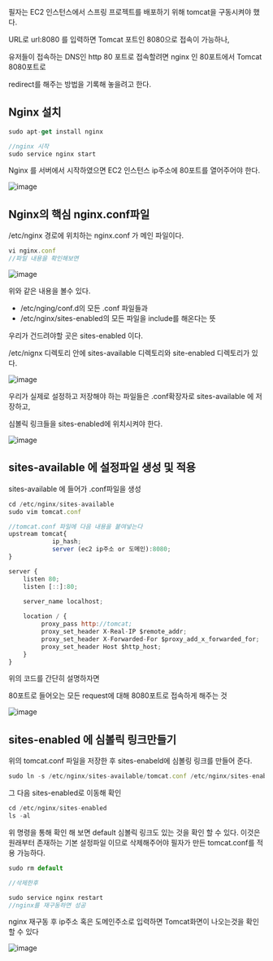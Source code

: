 필자는 EC2 인스턴스에서 스프링 프로젝트를 배포하기 위해 tomcat을 구동시켜야 했다.

URL로 url:8080 를 입력하면 Tomcat 포트인 8080으로 접속이 가능하나,

유저들이 접속하는 DNS인 http 80 포트로 접속할려면 nginx 인 80포트에서 Tomcat 8080포트로

redirect를 해주는 방법을 기록해 놓을려고 한다.

## Nginx 설치

```jsx
sudo apt-get install nginx
```

```jsx
//nginx 시작
sudo service nginx start
```

Nginx 를 서버에서 시작하였으면 EC2 인스턴스 ip주소에 80포트를 열어주어야 한다.

![image](https://user-images.githubusercontent.com/79154652/139858748-3b6d0175-0460-424d-805d-82b3cd6fabbd.png)

## Nginx의 핵심 nginx.conf파일

/etc/nginx 경로에 위치하는 nginx.conf 가 메인 파일이다.

```jsx
vi nginx.conf
//파일 내용을 확인해보면
```

![image](https://user-images.githubusercontent.com/79154652/139858792-ee2e2325-c0f5-4733-b387-81f249be945d.png)

위와 같은 내용을 볼수 있다.

- /etc/nging/conf.d의 모든 .conf 파일들과
- /etc/nginx/sites-enabled의 모든 파일을 include를 해온다는 뜻

우리가 건드려야할 곳은 sites-enabled 이다.

/etc/nignx 디렉토리 안에 sites-available 디렉토리와 site-enabled 디렉토리가 있다.

![image](https://user-images.githubusercontent.com/79154652/139858842-84aae496-2855-4930-a79d-1e58a76e0194.png)

우리가 실제로 설정하고 저장해야 하는 파일들은 .conf확장자로 sites-available 에 저장하고,

심볼릭 링크들을 sites-enabled에 위치시켜야 한다.

![image](https://user-images.githubusercontent.com/79154652/139858880-c7c103dd-e866-4bd6-af15-90a306ae8377.png)

## sites-available 에 설정파일 생성 및 적용

sites-available 에 들어가 .conf파일을 생성

```jsx
cd /etc/nginx/sites-available
sudo vim tomcat.conf
```

```jsx
//tomcat.conf 파일에 다음 내용을 붙여넣는다
upstream tomcat{
			ip_hash;
			server (ec2 ip주소 or 도메인):8080;
}

server {
    listen 80;
    listen [::]:80;

    server_name localhost;
 
    location / {
         proxy_pass http://tomcat;
         proxy_set_header X-Real-IP $remote_addr;
         proxy_set_header X-Forwarded-For $proxy_add_x_forwarded_for;
         proxy_set_header Host $http_host;
    }
}
```

위의 코드를 간단히 설명하자면

80포트로 들어오는 모든 request에 대해 8080포트로 접속하게 해주는 것

![image](https://user-images.githubusercontent.com/79154652/139859069-aab8c5cd-2b4f-4057-a0af-4a6feaa91e6f.png)

## sites-enabled 에 심볼릭 링크만들기

위의 tomcat.conf 파일을 저장한 후 sites-enabeld에 심볼링 링크를 만들어 준다.

```jsx
sudo ln -s /etc/nginx/sites-available/tomcat.conf /etc/nginx/sites-enabled
```

그 다음 sites-enabled로 이동해 확인

```jsx
cd /etc/nginx/sites-enabled
ls -al
```

위 명령을 통해 확인 해 보면 default 심볼릭 링크도 있는 것을 확인 할 수 있다. 이것은 원래부터 존재하는 기본 설정파일 이므로 삭제해주어야 필자가 만든 tomcat.conf를 적용 가능하다.

```jsx
sudo rm default

//삭제한후

sudo service nginx restart
//nginx를 재구동하면 성공
```

nginx 재구동 후 ip주소 혹은 도메인주소로 입력하면 Tomcat화면이 나오는것을 확인 할 수 있다

![image](https://user-images.githubusercontent.com/79154652/139859116-9b2549ae-125e-4d93-a8a8-c0096e772d0e.png)
